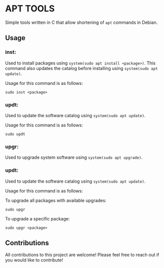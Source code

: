 # APT TOOLS

Simple tools written in C that allow shortening of `apt` commands in Debian.

## Usage

### inst:

Used to install packages using `system(sudo apt install <package>)`. This command also updates the catalog before installing using `system(sudo apt update)`.

Usage for this command is as follows:

```
sudo inst <package>
```

### updt:

Used to update the software catalog using `system(sudo apt update)`.

Usage for this command is as follows:

```
sudo updt
```

### upgr:

Used to upgrade system software using `system(sudo apt upgrade)`.

### updt:

Used to update the software catalog using `system(sudo apt update)`.

Usage for this command is as follows:


To upgrade all packages with available upgrades:
```
sudo upgr
```

To upgrade a specific package:
```
sudo upgr <package>
```


## Contributions

All contributions to this project are welcome! Please feel free to reach out if you would like to contribute!